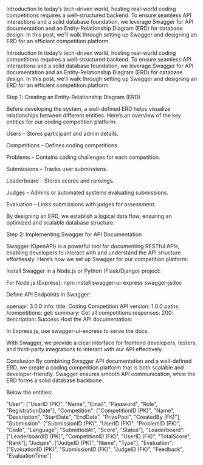 Introduction In today’s tech-driven world, hosting real-world coding competitions requires a well-structured backend. To ensure seamless API interactions and a solid database foundation, we leverage Swagger for API documentation and an Entity-Relationship Diagram (ERD) for database design. In this post, we’ll walk through setting up Swagger and designing an ERD for an efficient competition platform.

Introduction In today’s tech-driven world, hosting real-world coding competitions requires a well-structured backend. To ensure seamless API interactions and a solid database foundation, we leverage Swagger for API documentation and an Entity-Relationship Diagram (ERD) for database design. In this post, we’ll walk through setting up Swagger and designing an ERD for an efficient competition platform.

Step 1: Creating an Entity-Relationship Diagram (ERD)

Before developing the system, a well-defined ERD helps visualize relationships between different entities. Here’s an overview of the key entities for our coding competition platform:

Users – Stores participant and admin details.

Competitions – Defines coding competitions.

Problems – Contains coding challenges for each competition.

Submissions – Tracks user submissions.

Leaderboard – Stores scores and rankings.

Judges – Admins or automated systems evaluating submissions.

Evaluation – Links submissions with judges for assessment.

By designing an ERD, we establish a logical data flow, ensuring an optimized and scalable database structure.

Step 2: Implementing Swagger for API Documentation

Swagger (OpenAPI) is a powerful tool for documenting RESTful APIs, enabling developers to interact with and understand the API structure effortlessly. Here’s how we set up Swagger for our competition platform:

Install Swagger in a Node.js or Python (Flask/Django) project:

For Node.js (Express): npm install swagger-ui-express swagger-jsdoc

Define API Endpoints in Swagger:

openapi: 3.0.0
info:
  title: Coding Competition API
  version: 1.0.0
paths:
  /competitions:
    get:
      summary: Get all competitions
      responses:
        200:
          description: Success
Host the API documentation:

In Express.js, use swagger-ui-express to serve the docs.

With Swagger, we provide a clear interface for frontend developers, testers, and third-party integrations to interact with our API effectively.

Conclusion By combining Swagger API documentation and a well-defined ERD, we create a coding competition platform that is both scalable and developer-friendly. Swagger ensures smooth API communication, while the ERD forms a solid database backbone.

Below the entities:

"User": ["UserID (PK)", "Name", "Email", "Password", "Role", "RegistrationDate"],
"Competition": ["CompetitionID (PK)", "Name", "Description", "StartDate", "EndDate", "PrizePool", "CreatedBy (FK)"],
"Submission": ["SubmissionID (PK)", "UserID (FK)", "ProblemID (FK)", "Code", "Language", "SubmittedAt", "Score", "Status"],
"Leaderboard": ["LeaderboardID (PK)", "CompetitionID (FK)", "UserID (FK)", "TotalScore", "Rank"],
"Judges": ["JudgeID (PK)", "Name", "Type"],
"Evaluation": ["EvaluationID (PK)", "SubmissionID (FK)", "JudgeID (FK)", "Feedback", "EvaluationTime"]
